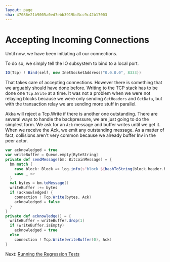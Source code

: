 ```yaml
---
layout: page
sha: 47086e21b9005a0ed7ebb3919bd3cc9c42b17003
---
```


# Accepting Incoming Connections

Until now, we have been initiating all our connections. 

To do so, we simply tell the IO subsystem to bind to a local port.

```scala
IO(Tcp) ! Bind(self, new InetSocketAddress("0.0.0.0", 8333))
```

That takes care of accepting connections. However there is something that we arguably should have done before. Writing
to the TCP stack has to be done one `Tcp.Write` at a time. It was not a problem when we were not relaying blocks
because we were only sending `GetHeaders` and `GetData`, but with the transaction relay we are sending more stuff
in parallel.

Akka will reject a Tcp.Write if there is another one outstanding. There are several ways to handle the backpressure,
we are just going to do the simplest form. We ask for an `Ack` message and buffer writes until we get it. When
we receive the Ack, we emit any outstanding message. As a matter of fact, collisions aren't very common because
we already buffer Inv in the peer actor.


```scala
var acknowledged = true
var writeBuffer = Queue.empty[ByteString]
private def sendMessage(bm: BitcoinMessage) = {
  bm match {
    case block: Block => log.info(s"block ${hashToString(block.header.hash)}")
    case _ =>
  }
  val bytes = bm.toMessage()
  writeBuffer :+= bytes
  if (acknowledged) {
    connection ! Tcp.Write(bytes, Ack)
    acknowledged = false
  }
}
private def acknowledge() = {
  writeBuffer = writeBuffer.drop(1)
  if (writeBuffer.isEmpty)
    acknowledged = true
  else
    connection ! Tcp.Write(writeBuffer(0), Ack)
}
```

Next: [Running the Regression Tests]({{site.baseurl}}/misc/test.html)
